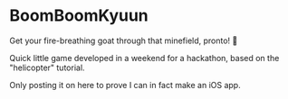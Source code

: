 # BoomBoomKyuun

Get your fire-breathing goat through that minefield, pronto! 

Quick little game developed in a weekend for a hackathon, based on the "helicopter" tutorial. 

Only posting it on here to prove I can in fact make an iOS app.
